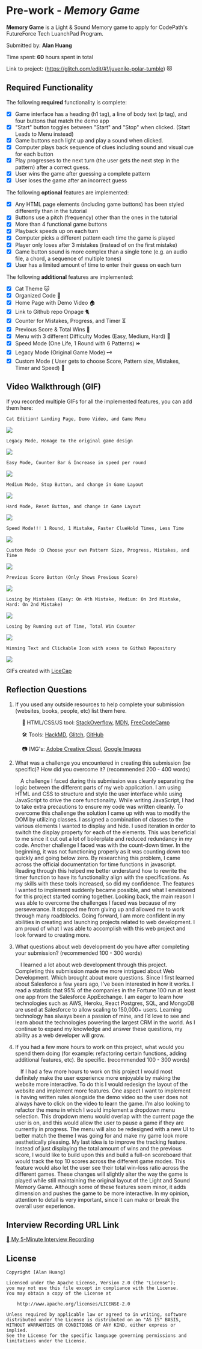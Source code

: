 # Pre-work - _Memory Game_

**Memory Game** is a Light & Sound Memory game to apply for CodePath's FutureForce Tech LuanchPad Program.

Submitted by: **Alan Huang**

Time spent: **60** hours spent in total

Link to project: (https://glitch.com/edit/#!/juvenile-polar-tumble) :heart_eyes_cat:

## Required Functionality

The following **required** functionality is complete:

- [x] Game interface has a heading (h1 tag), a line of body text (p tag), and four buttons that match the demo app
- [x] "Start" button toggles between "Start" and "Stop" when clicked. (Start Leads to Menu instead)
- [x] Game buttons each light up and play a sound when clicked.
- [x] Computer plays back sequence of clues including sound and visual cue for each button
- [x] Play progresses to the next turn (the user gets the next step in the pattern) after a correct guess.
- [x] User wins the game after guessing a complete pattern
- [x] User loses the game after an incorrect guess

The following **optional** features are implemented:

- [x] Any HTML page elements (including game buttons) has been styled differently than in the tutorial
- [x] Buttons use a pitch (frequency) other than the ones in the tutorial
- [x] More than 4 functional game buttons
- [x] Playback speeds up on each turn
- [x] Computer picks a different pattern each time the game is played
- [x] Player only loses after 3 mistakes (instead of on the first mistake)
- [x] Game button sound is more complex than a single tone (e.g. an audio file, a chord, a sequence of multiple tones)
- [x] User has a limited amount of time to enter their guess on each turn

The following **additional** features are implemented:

- [x] Cat Theme :cat:
- [x] Organized Code :notebook_with_decorative_cover:
- [x] Home Page with Demo Video :house:
- [x] Link to Github repo Onpage :cat2:
- [x] Counter for Mistakes, Progress, and Timer :hourglass_flowing_sand:
- [x] Previous Score & Total Wins :100:
- [x] Menu with 3 different Difficulty Modes (Easy, Medium, Hard) :8ball:
- [x] Speed Mode (One Life, 1 Round with 6 Patterns) :fast_forward:
- [x] Legacy Mode (Original Game Mode) :old_key:
- [x] Custom Mode ( User gets to choose Score, Pattern size, Mistakes, Timer and Speed) :customs:

## Video Walkthrough (GIF)

If you recorded multiple GIFs for all the implemented features, you can add them here:

    Cat Edition! Landing Page, Demo Video, and Game Menu

![](https://i.imgur.com/hBR2MXA.gif)

    Legacy Mode, Homage to the original game design

![](https://i.imgur.com/PMKejW4.gif)

    Easy Mode, Counter Bar & Increase in speed per round

![](https://i.imgur.com/g6OAQe0.gif)

    Medium Mode, Stop Button, and change in Game Layout

![](https://i.imgur.com/ZmT6mgu.gif)

    Hard Mode, Reset Button, and change in Game Layout

![](https://i.imgur.com/iDLA5Ro.gif)

    Speed Mode!!! 1 Round, 1 Mistake, Faster ClueHold Times, Less Time

![](https://i.imgur.com/BrUqjl2.gif)

    Custom Mode :D Choose your own Pattern Size, Progress, Mistakes, and Time

![](https://i.imgur.com/rWiBNqu.gif)

    Previous Score Button (Only Shows Previous Score)

![](https://i.imgur.com/fgyN1Ke.gif)

    Losing by Mistakes (Easy: On 4th Mistake, Medium: On 3rd Mistake, Hard: On 2nd Mistake)

![](https://i.imgur.com/UEV4xJT.gif)

    Losing by Running out of Time, Total Win Counter

![](https://i.imgur.com/H8EV1DH.gif)

    Winning Text and Clickable Icon with acess to Github Repository

![](https://i.imgur.com/eHM36F1.gif)

GIFs created with [LiceCap](https://www.cockos.com/licecap/)

## Reflection Questions

1. If you used any outside resources to help complete your submission (websites, books, people, etc) list them here.

   &emsp; :notebook: HTML/CSS/JS tool: [StackOverflow](https://stackoverflow.com/),
   [MDN](https://developer.mozilla.org/en-US/), [FreeCodeCamp](https://www.freecodecamp.org/)

   &emsp; :hammer_and_wrench: Tools: [HackMD](https://hackmd.io/), [Glitch](https://glitch.com/), [GitHub](https://github.com)

   &emsp; :camera: IMG's: [Adobe Creative Cloud](https://express.adobe.com/tools/), [Google Images](https://images.google.com/)

2. What was a challenge you encountered in creating this submission (be specific)? How did you overcome it? (recommended 200 - 400 words)

   &emsp;A challenge I faced during this submission was cleanly separating the logic between the different parts of my web application. I am using HTML and CSS to structure and style the user interface while using JavaScript to drive the core functionality. While writing JavaScript, I had to take extra precautions to ensure my code was written cleanly. To overcome this challenge the solution I came up with was to modify the DOM by utilizing classes. I assigned a combination of classes to the various elements I wanted to display and hide. I used iteration in order to switch the display property for each of the elements. This was beneficial to me since it cut out a lot of boilerplate and reduced redundancy in my code. Another challenge I faced was with the count-down timer. In the beginning, it was not functioning properly as it was counting down too quickly and going below zero. By researching this problem, I came across the official documentation for time functions in javascript. Reading through this helped me better understand how to rewrite the timer function to have its functionality align with the specifications. As my skills with these tools increased, so did my confidence. The features I wanted to implement suddenly became possible, and what I envisioned for this project started coming together. Looking back, the main reason I was able to overcome the challenges I faced was because of my perseverance. It stopped me from giving up and allowed me to work through many roadblocks. Going forward, I am more confident in my abilities in creating and launching projects related to web development. I am proud of what I was able to accomplish with this web project and look forward to creating more.

3. What questions about web development do you have after completing your submission? (recommended 100 - 300 words)

   &emsp;I learned a lot about web development through this project. Completing this submission made me more intrigued about Web Development. Which brought about more questions. Since I first learned about Salesforce a few years ago, I’ve been interested in how it works. I read a statistic that 95% of the companies in the Fortune 100 run at least one app from the Salesforce AppExchange. I am eager to learn how technologies such as AWS, Heroku, React Postgres, SQL, and MongoDB are used at Salesforce to allow scaling to 150,000+ users. Learning technology has always been a passion of mine, and I’d love to see and learn about the technologies powering the largest CRM in the world. As I continue to expand my knowledge and answer these questions, my ability as a web developer will grow.

4. If you had a few more hours to work on this project, what would you spend them doing (for example: refactoring certain functions, adding additional features, etc). Be specific. (recommended 100 - 300 words)

   &emsp;If I had a few more hours to work on this project I would most definitely make the user experience more enjoyable by making the website more interactive. To do this I would redesign the layout of the website and implement more features. One aspect I want to implement is having written rules alongside the demo video so the user does not always have to click on the video to learn the game. I’m also looking to refactor the menu in which I would implement a dropdown menu selection. This dropdown menu would overlap with the current page the user is on, and this would allow the user to pause a game if they are currently in progress. The menu will also be redesigned with a new UI to better match the theme I was going for and make my game look more aesthetically pleasing. My last idea is to improve the tracking feature. Instead of just displaying the total amount of wins and the previous score, I would like to build upon this and build a full-on scoreboard that would track the top 10 scores across the different game modes. This feature would also let the user see their total win-loss ratio across the different games. These changes will slightly alter the way the game is played while still maintaining the original layout of the Light and Sound Memory Game. Although some of these features seem minor, it adds dimension and pushes the game to be more interactive. In my opinion, attention to detail is very important, since it can make or break the overall user experience.

## Interview Recording URL Link

[:movie_camera: My 5-Minute Interview Recording](https://www.loom.com/share/edcfff2ee7814fb68fbbec9c0b5a1204)

## License

    Copyright [Alan Huang]

    Licensed under the Apache License, Version 2.0 (the "License");
    you may not use this file except in compliance with the License.
    You may obtain a copy of the License at

        http://www.apache.org/licenses/LICENSE-2.0

    Unless required by applicable law or agreed to in writing, software
    distributed under the License is distributed on an "AS IS" BASIS,
    WITHOUT WARRANTIES OR CONDITIONS OF ANY KIND, either express or implied.
    See the License for the specific language governing permissions and
    limitations under the License.
